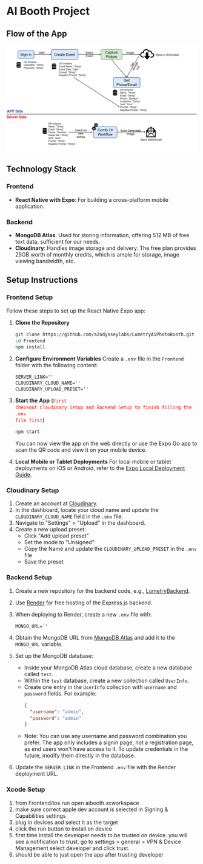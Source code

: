 # AI Booth Project

## Flow of the App

![Workflow](github_images/workflow.png)

## Technology Stack

### Frontend
- **React Native with Expo**: For building a cross-platform mobile application.

### Backend
- **MongoDB Atlas**: Used for storing information, offering 512 MB of free text data, sufficient for our needs.
- **Cloudinary**: Handles image storage and delivery. The free plan provides 25GB worth of monthly credits, which is ample for storage, image viewing bandwidth, etc.

## Setup Instructions

### Frontend Setup

Follow these steps to set up the React Native Expo app:

1. **Clone the Repository**
   ```bash
   git clone https://github.com/a2odysseylabs/LumetryAiPhotoBooth.git
   cd Frontend
   npm install
   ```

2. **Configure Environment Variables**
   Create a `.env` file in the `Frontend` folder with the following content:
   ```
   SERVER_LINK=''
   CLOUDINARY_CLOUD_NAME=''
   CLOUDINARY_UPLOAD_PRESET=''
   ```

3. **Start the App** (<code style="color : red">First checkout Cloudinary Setup and Backend Setup to finish filling the .env file first</code>)
   ```bash
   npm start
   ```

   You can now view the app on the web directly or use the Expo Go app to scan the QR code and view it on your mobile device.

4. **Local Mobile or Tablet Deployments**
   For local mobile or tablet deployments on iOS or Android, refer to the [Expo Local Deployment Guide](https://docs.expo.dev/guides/local-app-development/).

### Cloudinary Setup

1. Create an account at [Cloudinary](https://cloudinary.com/).
2. In the dashboard, locate your cloud name and update the `CLOUDINARY_CLOUD_NAME` field in the `.env` file.
3. Navigate to "Settings" > "Upload" in the dashboard.
4. Create a new upload preset:
   - Click "Add upload preset"
   - Set the mode to "Unsigned"
   - Copy the Name and update the `CLOUDINARY_UPLOAD_PRESET` in the `.env` file
   - Save the preset

### Backend Setup

1. Create a new repository for the backend code, e.g., [LumetryBackend](https://github.com/a2odysseylabs/LumetryBackend).

2. Use [Render](https://render.com/) for free hosting of the Express.js backend.

3. When deploying to Render, create a new `.env` file with:
   ```
   MONGO_URL=''
   ```

4. Obtain the MongoDB URL from [MongoDB Atlas](https://www.mongodb.com/products/platform/atlas-database) and add it to the `MONGO_URL` variable.

5. Set up the MongoDB database:
   - Inside your MongoDB Atlas cloud database, create a new database called `test`.
   - Within the `test` database, create a new collection called `UserInfo`.
   - Create one entry in the `UserInfo` collection with `username` and `password` fields. For example:
     ```json
     {
       "username": "admin",
       "password": "admin"
     }
     ```
   - Note: You can use any username and password combination you prefer. The app only includes a signin page, not a registration page, as end users won't have access to it. To update credentials in the future, modify them directly in the database.

6. Update the `SERVER_LINK` in the Frontend `.env` file with the Render deployment URL.

### Xcode Setup

1. from Frontend/ios run open aibooth.xcworkspace
2. make sure correct apple dev account is selected in Signing & Capabilities settings
3. plug in devices and select it as the target
4. click the run button to install on device
5. first time install the developer needs to be trusted on device. you will see a notification to trust. go to settings > general > VPN & Device Management select developer and click trust.
6. should be able to just open the app after trusting developer
